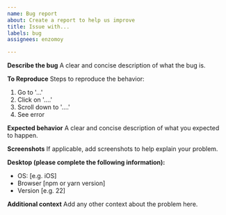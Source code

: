 ```yaml
---
name: Bug report
about: Create a report to help us improve
title: Issue with...
labels: bug
assignees: enzomoy

---
```


**Describe the bug**
A clear and concise description of what the bug is.

**To Reproduce**
Steps to reproduce the behavior:
1. Go to '...'
2. Click on '....'
3. Scroll down to '....'
4. See error

**Expected behavior**
A clear and concise description of what you expected to happen.

**Screenshots**
If applicable, add screenshots to help explain your problem.

**Desktop (please complete the following information):**
 - OS: [e.g. iOS]
 - Browser [npm or yarn version]
 - Version [e.g. 22]

**Additional context**
Add any other context about the problem here.
